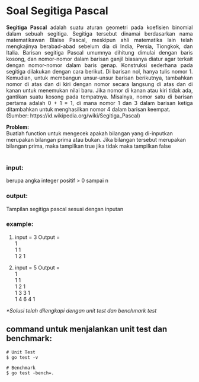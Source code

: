 # Soal Segitiga Pascal

<p align=justify><b>Segitiga Pascal</b> adalah suatu aturan geometri pada koefisien binomial dalam sebuah segitiga. Segitiga tersebut dinamai berdasarkan nama matematikawan Blaise Pascal, meskipun ahli matematika lain telah mengkajinya berabad-abad sebelum dia di India, Persia, Tiongkok, dan Italia. Barisan segitiga Pascal umumnya dihitung dimulai dengan baris kosong, dan nomor-nomor dalam barisan ganjil biasanya diatur agar terkait dengan nomor-nomor dalam baris genap. Konstruksi sederhana pada segitiga dilakukan dengan cara berikut. Di barisan nol, hanya tulis nomor 1. Kemudian, untuk membangun unsur-unsur barisan berikutnya, tambahkan nomor di atas dan di kiri dengan nomor secara langsung di atas dan di kanan untuk menemukan nilai baru. Jika nomor di kanan atau kiri tidak ada, gantikan suatu kosong pada tempatnya. Misalnya, nomor satu di barisan pertama adalah 0 + 1 = 1, di mana nomor 1 dan 3 dalam barisan ketiga ditambahkan untuk menghasilkan nomor 4 dalam barisan keempat. <br>
(Sumber: https://id.wikipedia.org/wiki/Segitiga_Pascal)
</p>

<b>Problem:</b><br>
Buatlah function untuk mengecek apakah bilangan yang di-inputkan merupakan bilangan prima atau bukan. Jika bilangan tersebut merupakan bilangan prima, maka tampilkan true jika tidak maka tampilkan false <br>
<br>

### input:

berupa angka integer positif > 0 sampai n
<br>

### output:

Tampilan segitiga pascal sesuai dengan inputan
<br>

### example:

1. input = 3 
   Output =<br>
   1<br>
   1 1<br>
   1 2 1<br>

2. input = 5 
   Output = <br>
   1<br>
   1 1<br>
   1 2 1<br>
   1 3 3 1<br>
   1 4 6 4 1<br>
   
<i>*Solusi telah dilengkapi dengan unit test dan benchmark test</i><br>

## command untuk menjalankan unit test dan benchmark:

```
# Unit Test
$ go test -v

# Benchmark
$ go test -bench=.
```

